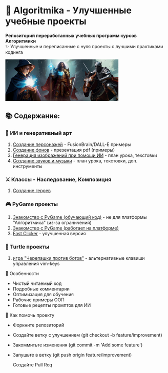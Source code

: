 # 🚀 Algoritmika - Улучшенные учебные проекты

**Репозиторий переработанных учебных программ курсов Алгоритмики**  
✨ Улучшенные и переписанные с нуля проекты с лучшими практиками кодинга


<img src="KnightAndDragon/Inheritance/img/00.png" alt="Classes Poster" width="70%">

## 📚 Содержание:

### 🧠 ИИ и генеративный арт
1. [Создание персонажей](https://github.com/sergey-samoylov/Algoritmika/tree/main/AI/CreatingHeroes) - FusionBrain/DALL-E примеры
1. [Создание фонов](https://github.com/sergey-samoylov/Algoritmika/tree/main/AI/CreatingLocation) - презентация pdf (примеры)
1. [Генерация изображений при помощи ИИ](https://github.com/sergey-samoylov/Algoritmika/tree/main/AI/Images) - план урока, текстовки
1. [Создание звуков и музыки](https://github.com/sergey-samoylov/Algoritmika/tree/main/AI/CreatingSounds) - план урока, текстовки, доп. инструменты 

### ⚔️ Классы - Наследование, Композиция
1. [Создание героев](https://github.com/sergey-samoylov/Algoritmika/tree/main/KnightAndDragon)

### 🎮 PyGame проекты
1. [Знакомство с PyGame (обучающий код)](https://github.com/sergey-samoylov/Algoritmika/blob/main/PyGame/Lesson_1/alternative_pygame_intro.py) - не для платформы "Алгоритмика" (из-за ограничений)
1. [Знакомство с PyGame (работает на платформе)](https://github.com/sergey-samoylov/Algoritmika/blob/main/PyGame/Lesson_1/alternative_pygame_intro_v2.py)
1. [Fast Clicker](https://github.com/sergey-samoylov/Algoritmika/tree/main/PyGame/FastClicker) - улучшенная версия


### 🐢 Turtle проекты
1. [игра "Черепашки против ботов"](https://github.com/sergey-samoylov/Algoritmika/tree/main/TurtleGame) - альтернативные клавиши управления vim-keys

   
🌟 Особенности
- Чистый читаемый код
- Подробные комментарии
- Оптимизация для обучения
- Рабочие примеры ООП
- Готовые рецепты промптов для ИИ

🤝 Как помочь проекту
- Форкните репозиторий
- Создайте ветку с улучшением (git checkout -b feature/improvement)
- Закоммитьте изменения (git commit -m 'Add some feature')
- Запушьте в ветку (git push origin feature/improvement)

    Создайте Pull Req

